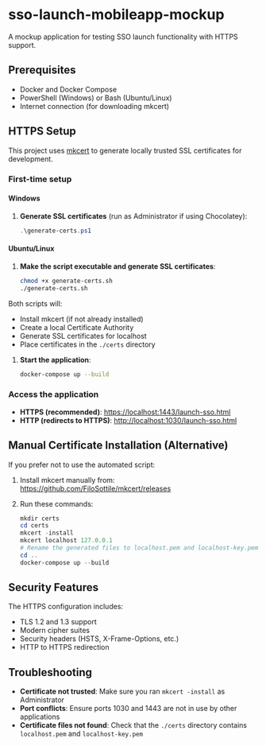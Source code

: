 # sso-launch-mobileapp-mockup

A mockup application for testing SSO launch functionality with HTTPS support.

## Prerequisites

- Docker and Docker Compose
- PowerShell (Windows) or Bash (Ubuntu/Linux)
- Internet connection (for downloading mkcert)

## HTTPS Setup

This project uses [mkcert](https://github.com/FiloSottile/mkcert) to generate locally trusted SSL certificates for development.

### First-time setup

#### Windows

1. **Generate SSL certificates** (run as Administrator if using Chocolatey):

   ```powershell
   .\generate-certs.ps1
   ```

#### Ubuntu/Linux

1. **Make the script executable and generate SSL certificates**:

   ```bash
   chmod +x generate-certs.sh
   ./generate-certs.sh
   ```

Both scripts will:

- Install mkcert (if not already installed)
- Create a local Certificate Authority
- Generate SSL certificates for localhost
- Place certificates in the `./certs` directory

1. **Start the application**:

   ```bash
   docker-compose up --build
   ```

### Access the application

- **HTTPS (recommended)**: <https://localhost:1443/launch-sso.html>
- **HTTP (redirects to HTTPS)**: <http://localhost:1030/launch-sso.html>

## Manual Certificate Installation (Alternative)

If you prefer not to use the automated script:

1. Install mkcert manually from: <https://github.com/FiloSottile/mkcert/releases>
2. Run these commands:

   ```powershell
   mkdir certs
   cd certs
   mkcert -install
   mkcert localhost 127.0.0.1
   # Rename the generated files to localhost.pem and localhost-key.pem
   cd ..
   docker-compose up --build
   ```

## Security Features

The HTTPS configuration includes:

- TLS 1.2 and 1.3 support
- Modern cipher suites
- Security headers (HSTS, X-Frame-Options, etc.)
- HTTP to HTTPS redirection

## Troubleshooting

- **Certificate not trusted**: Make sure you ran `mkcert -install` as Administrator
- **Port conflicts**: Ensure ports 1030 and 1443 are not in use by other applications
- **Certificate files not found**: Check that the `./certs` directory contains `localhost.pem` and `localhost-key.pem`
